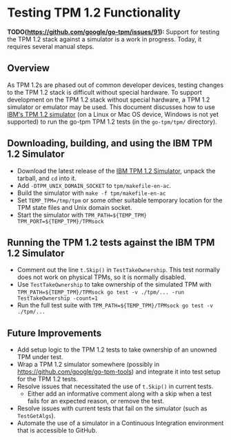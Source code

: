 # Testing TPM 1.2 Functionality

**TODO(https://github.com/google/go-tpm/issues/91):** Support for testing the TPM 1.2 stack against
a simulator is a work in progress. Today, it requires several manual steps.

## Overview

As TPM 1.2s are phased out of common developer devices, testing changes to the TPM 1.2 stack is
difficult without special hardware. To support development on the TPM 1.2 stack without special
hardware, a TPM 1.2 simulator or emulator may be used. This document discusses how to use
[IBM's TPM 1.2 simulator](http://ibmswTPMsourceforge.net) (on a Linux or Mac OS device, Windows is
not yet supported) to run the go-tpm TPM 1.2 tests (in the `go-tpm/tpm/` directory).

## Downloading, building, and using the IBM TPM 1.2 Simulator

* Download the latest release of the
[IBM TPM 1.2 Simulator](https://sourceforge.net/projects/ibmswtpm/), unpack the tarball, and `cd`
into it.
* Add `-DTPM_UNIX_DOMAIN_SOCKET` to `tpm/makefile-en-ac`.
* Build the simulator with `make -f tpm/makefile-en-ac`
* Set `TEMP_TPM=/tmp/tpm` or some other suitable temporary location for the TPM state files and Unix
  domain socket.
* Start the simulator with `TPM_PATH=${TEMP_TPM} TPM_PORT=${TEMP_TPM}/TPMsock`

## Running the TPM 1.2 tests against the IBM TPM 1.2 Simulator

* Comment out the line `t.Skip()` in `TestTakeOwnership`. This test normally does not work on
  physical TPMs, so it is normally disabled.
* Use `TestTakeOwnership` to take ownership of the simulated TPM with `TPM_PATH=${TEMP_TPM}/TPMsock
  go test -v ./tpm/... -run TestTakeOwnership -count=1`
* Run the full test suite with `TPM_PATH=${TEMP_TPM}/TPMsock go test -v ./tpm/...`

## Future Improvements

* Add setup logic to the TPM 1.2 tests to take ownership of an unowned TPM under test.
* Wrap a TPM 1.2 simulator somewhere (possibly in https://github.com/google/go-tpm-tools) and
  integrate it into test setup for the TPM 1.2 tests.
* Resolve issues that necessitated the use of `t.Skip()` in current tests.
  * Either add an informative comment along with a skip when a test fails for an expected reason, or
    remove the test.
* Resolve issues with current tests that fail on the simulator (such as `TestGetAlgs`).
* Automate the use of a simulator in a Continuous Integration environment that is accessible to
  GitHub.